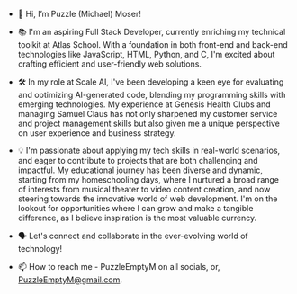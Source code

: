 - 👋 Hi, I’m Puzzle (Michael) Moser!

- 📚 I'm an aspiring Full Stack Developer, currently enriching my technical toolkit at Atlas School. With a foundation in both front-end and back-end technologies like JavaScript, HTML, Python, and C, I'm excited about crafting efficient and user-friendly web solutions.

- 🛠 In my role at Scale AI, I've been developing a keen eye for evaluating and optimizing AI-generated code, blending my programming skills with emerging technologies. My experience at Genesis Health Clubs and managing Samuel Claus has not only sharpened my customer service and project management skills but also given me a unique perspective on user experience and business strategy.

- 💡 I'm passionate about applying my tech skills in real-world scenarios, and eager to contribute to projects that are both challenging and impactful. My educational journey has been diverse and dynamic, starting from my homeschooling days, where I nurtured a broad range of interests from musical theater to video content creation, and now steering towards the innovative world of web development. I'm on the lookout for opportunities where I can grow and make a tangible difference, as I believe inspiration is the most valuable currency.

- 🗣 Let's connect and collaborate in the ever-evolving world of technology!

- 📫 How to reach me - PuzzleEmptyM on all socials, or, PuzzleEmptyM@gmail.com.
<!---
PuzzleEmptyM/PuzzleEmptyM is a ✨ special ✨ repository because its `README.md` (this file) appears on your GitHub profile.
You can click the Preview link to take a look at your changes.
--->
